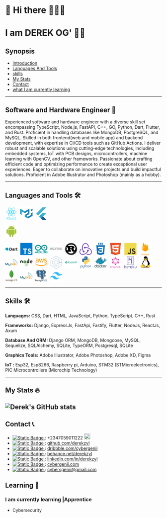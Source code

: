 
# 💠 Hi there 👋👋👋

# I am DEREK OG'  👨‍💻

## Synopsis

- [Introduction](#software-and-hardware-engineer-)
- [Languages And Tools](#languages-and-tools-hammer_and_wrench)
- [skills](#skills-%EF%B8%8F)
- [My Stats](#my-stats-fire)
- [Contact](#contact-)
- [what I am currently learning](#learning-)

---

## Software and Hardware Engineer 🚀

Experienced software and hardware engineer with a diverse skill set encompassing TypeScript, Node.js, FastAPI, C++, GO, Python, Dart, Flutter, and Rust. Proficient in handling databases like MongoDB, PostgreSQL, and MySQL. Skilled in both frontend(web and mobile app) and backend development, with expertise in CI/CD tools such as GitHub Actions.  I deliver robust and scalable solutions using cutting-edge technologies, including embedded systems, IoT with PCB designs, microcontrollers, machine learning with OpenCV, and other frameworks. Passionate about crafting efficient code and optimizing performance to create exceptional user experiences. Eager to collaborate on innovative projects and build impactful solutions. Proficient in Adobe Illustrator and Photoshop (mainly as a hobby).

---

## Languages and Tools :hammer_and_wrench:

<div>

  <img src="https://github.com/devicons/devicon/blob/master/icons/react/react-original-wordmark.svg" title="React" alt="React" width="40" height="40"/>&nbsp;
  <img src="https://github.com/devicons/devicon/blob/master/icons/materialui/materialui-original.svg" title="Material UI" alt="Material UI" width="40" height="40"/>&nbsp;
  <img src="https://github.com/devicons/devicon/blob/master/icons/flutter/flutter-original.svg" title="Flutter" alt="Flutter" width="40" height="40"/>&nbsp;

  <img src="https://github.com/devicons/devicon/blob/master/icons/android/android-original.svg" title="Android" alt="Android" width="40" height="40"/>&nbsp;

  <img src="https://github.com/devicons/devicon/blob/master/icons/dart/dart-original-wordmark.svg" title="Dart" alt="Dart" width="40" height="40"/>&nbsp;
   <img src="https://github.com/devicons/devicon/blob/master/icons/typescript/typescript-original.svg" title="Ts" alt="Ts" width="40" height="40"/>&nbsp;
   <img src="https://github.com/devicons/devicon/blob/master/icons/arduino/arduino-original-wordmark.svg" title="arduino" alt="arduino" width="40" height="40"/>&nbsp;
   <img src="https://github.com/devicons/devicon/blob/master/icons/express/express-original-wordmark.svg" title="Express" alt="express" width="40" height="40"/>&nbsp;
  <img src="https://github.com/devicons/devicon/blob/master/icons/rust/rust-original.svg" title="Rust" alt="rust" width="40" height="40"/>&nbsp;
  <img src="https://github.com/devicons/devicon/blob/master/icons/redux/redux-original.svg" title="Redux" alt="Redux " width="40" height="40"/>&nbsp;
  <img src="https://github.com/devicons/devicon/blob/master/icons/css3/css3-plain-wordmark.svg"  title="CSS3" alt="CSS" width="40" height="40"/>&nbsp;
  <img src="https://github.com/devicons/devicon/blob/master/icons/html5/html5-original.svg" title="HTML5" alt="HTML" width="40" height="40"/>&nbsp;
  <img src="https://github.com/devicons/devicon/blob/master/icons/javascript/javascript-original.svg" title="JavaScript" alt="JavaScript" width="40" height="40"/>&nbsp;
  <img src="https://github.com/devicons/devicon/blob/master/icons/firebase/firebase-plain-wordmark.svg" title="Firebase" alt="Firebase" width="40" height="40"/>&nbsp;
  <img src="https://github.com/devicons/devicon/blob/master/icons/mysql/mysql-original-wordmark.svg" title="MySQL"  alt="MySQL" width="40" height="40"/>&nbsp;
  <img src="https://github.com/devicons/devicon/blob/master/icons/nodejs/nodejs-original-wordmark.svg" title="NodeJS" alt="NodeJS" width="40" height="40"/>&nbsp;
  <img src="https://github.com/devicons/devicon/blob/master/icons/amazonwebservices/amazonwebservices-plain-wordmark.svg" title="AWS" alt="AWS" width="40" height="40"/>&nbsp;
  <img src="https://github.com/devicons/devicon/blob/master/icons/cplusplus/cplusplus-line.svg" title="CPP" alt="CPP" width="40" height="40"/>&nbsp;
   <img src="https://github.com/devicons/devicon/blob/master/icons/fastapi/fastapi-plain-wordmark.svg" title="FastApi" alt="fastapi" width="40" height="40"/>&nbsp;
   <img src="https://github.com/devicons/devicon/blob/master/icons/python/python-original-wordmark.svg" title="Python" alt="Python" width="40" height="40"/>&nbsp;
        <img src="https://github.com/devicons/devicon/blob/master/icons/docker/docker-original-wordmark.svg" title="Docker" alt="Docker" width="40" height="40"/>&nbsp;
          <img src="https://github.com/devicons/devicon/blob/master/icons/graphql/graphql-plain-wordmark.svg" title="GraphQl" alt="GraphQl" width="40" height="40"/>&nbsp;
          <img src="https://github.com/devicons/devicon/blob/master/icons/heroku/heroku-original-wordmark.svg" title="Heruku" alt="Heroku" width="40" height="40"/>&nbsp;
          <img src="https://github.com/devicons/devicon/blob/master/icons/linux/linux-original.svg" title="Linux" alt="Linux" width="40" height="40"/>&nbsp;
          <img src="https://github.com/devicons/devicon/blob/master/icons/mongodb/mongodb-original-wordmark.svg" title="MongoDb" alt="MongoDb" width="40" height="40"/>&nbsp;
          <img src="https://github.com/devicons/devicon/blob/master/icons/mysql/mysql-original-wordmark.svg" title="MySQL" alt="MySql" width="40" height="40"/>&nbsp;
          <img src="https://github.com/devicons/devicon/blob/master/icons/postgresql/postgresql-original-wordmark.svg" title="Posgres" alt="posgres" width="40" height="40"/>&nbsp;
          <img src="https://github.com/devicons/devicon/blob/master/icons/tailwindcss/tailwindcss-plain.svg" title="tw" alt="tw" width="40" height="40"/>&nbsp;



---

## Skills 🛠️

**Languages:**  CSS, Dart, HTML, JavaScript, Python, TypeScript, C++, Rust

**Frameworks:** Django, ExpressJs, FastApi, Fastify, Flutter, NodeJs, ReactJs, Axum

**Database And ORM:** Django ORM, MongoDB, Mongoose, MySQL, Sequelize, SQLAlchemy, SQLite, TypeORM, Postgresql, SQLite

**Graphics Tools:** Adobe Illustrator, Adobe Photoshop, Adobe XD, Figma

**IoT :** Esp32, Esp8266, Raspberry pi, Arduino, STM32 (STMicroelectronics), PIC Microcontrollers (Microchip Technology)

---


## My Stats :fire:



![Derek's GitHub stats](https://github-readme-stats.vercel.app/api?username=derekzyl&show=reviews,discussions_started,discussions_answered,prs_merged,prs_merged_percentage)
---

## Contact 📞

- <a href="tel:+2347059011222"> <img alt="Static Badge" src="https://img.shields.io/badge/phone-green?style=for-the-badge">  </a> : +2347059011222 <a href = "https://wa.me/message/7FQ35RMU2VVZP1"><img src="https://img.icons8.com/?size=2x&id=QkXeKixybttw&format=gif" height="20px" width="20px"/></a>
- <a href="https://github.com/derekzyl"> <img alt="Static Badge" src="https://img.shields.io/badge/github-black?style=for-the-badge">  </a>  : [github.com/derekzyl](https://github.com/derekzyl)
- <a href="https://dribbble.com/cybergenii/"> <img alt="Static Badge" src="https://img.shields.io/badge/Dribble-magenta?style=for-the-badge">  </a>  : [dribbble.com/cybergenii](https://dribbble.com/cybergenii)
- <a href="https://behance.net/derekzyl/"> <img alt="Static Badge" src="https://img.shields.io/badge/Behance-blue?style=for-the-badge">  </a>  : [behance.net/derekzyl](https://behance.net/derekzyl)
- <a href="https://linkedin.com/in/derekzyl/"> <img alt="Static Badge" src="https://img.shields.io/badge/LinkedIn-blue?style=for-the-badge">  </a>  : [linkedin.com/in/derekzyl](https://linkedin.com/in/derekzyl)
- <a href="https://cybergenii.com/"> <img alt="Static Badge" src="https://img.shields.io/badge/website-blue?style=for-the-badge">  </a>  : [cybergenii.com](https://cybergenii.com)
- <a href="mailto:cybersgenii@gmail.com"> <img alt="Static Badge" src="https://img.shields.io/badge/email-red?style=for-the-badge">  </a>  : <cybersgenii@gmail.com>

## Learning 📖

### I am currently learning |Apprentice

- Cybersecurity

